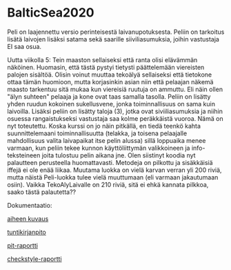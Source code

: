 ﻿# BalticSea2020

Peli on laajennettu versio perinteisestä laivanupotuksesta. Peliin on tarkoitus lisätä laivojen lisäksi satama sekä saarille siiviliasumuksia, joihin vastustaja EI saa osua.

Uutta viikolla 5:
Tein maaston sellaiseksi että ranta olisi elävämmän näköinen. Huomasin, että tästä pystyi tietysti päättelemään viereisten palojen sisältöä. Olisin voinut muuttaa tekoälyä sellaiseksi että tietokone ottaa tämän huomioon, mutta korjasinkin asian niin että pelaajan näkemä maasto tarkentuu sitä mukaa kun viereisiä ruutuja on ammuttu. Eli näin ollen "älyn suhteen" pelaaja ja kone ovat taas samalla tasolla.
Peliin on lisätty yhden ruudun kokoinen sukellusvene, jonka toiminnallisuus on sama kuin laivoilla. Lisäksi peliin on lisätty taloja (3), jotka ovat siviiliasumuksia ja niihin osuessa rangaistukseksi vastustaja saa kolme peräkkäistä vuoroa. Nämä on nyt toteutettu.
Koska kurssi on jo näin pitkällä, en tiedä teenkö kahta suunnittelemaani toiminnallisuutta (telakka, ja toisena pelaajalle mahdollisuus valita laivapaikat itse pelin alussa) sillä loppuaika menee varmaan, kun peliin tekee kunnon käyttöliittymän valikkoineen ja info-teksteineen joita tulostuu pelin aikana jne.
Olen siistinyt koodia nyt palautteen perusteella huomattavasti. Metodeja on pilkottu ja sisäkkäisiä iffejä ei ole enää liikaa. Muutama luokka on vielä karvan verran yli 200 riviä, mutta näistä Peli-luokka tulee vielä muuttumaan (eli varmaan jakautumaan osiin). Vaikka TekoAlyLaivalle on 210 riviä, sitä ei ehkä kannata pilkkoa, saako tästä palautetta??

Dokumentaatio:

[aiheen kuvaus](dokumentaatio/aiheenKuvausJaRakenne.md)

[tuntikirjanpito](dokumentaatio/tuntikirjanpito.md)

[pit-raportti](https://htmlpreview.github.io/?https://github.com/tuppatar/BalticSea2020/blob/master/dokumentaatio/pit-raportti/index.html)

[checkstyle-raportti](https://htmlpreview.github.io/?https://github.com/tuppatar/BalticSea2020/blob/master/dokumentaatio/checkstyle-raportti/checkstyle.html)
